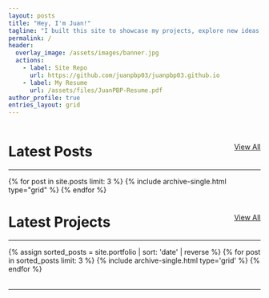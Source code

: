 ```yaml
---
layout: posts
title: "Hey, I'm Juan!"
tagline: "I built this site to showcase my projects, explore new ideas, and share my thoughts. It's part blog, part portfolio, and 100% me."
permalink: /
header:
  overlay_image: /assets/images/banner.jpg
  actions:
    - label: Site Repo
      url: https://github.com/juanpbp03/juanpbp03.github.io
    - label: My Resume
      url: /assets/files/JuanPBP-Resume.pdf
author_profile: true
entries_layout: grid
---
```


<div style="display: flex; justify-content: space-between; align-items: center;">
  <h1>Latest Posts</h1>
  <a href="/blog" class="btn btn--primary btn--small">View All</a>
</div>
<hr style="margin-top: 0;">
<section class="grid__wrapper">
  <div class="entries-grid" style="clear: both; overflow: hidden;">
    {% for post in site.posts limit: 3 %}
      {% include archive-single.html type="grid" %}
    {% endfor %}
  </div>
</section>


<div style="display: flex; justify-content: space-between; align-items: center;">
  <h1>Latest Projects</h1>
  <a href="/portfolio" class="btn btn--primary btn--small">View All</a>
</div>
<hr style="margin-top: 0;">
<section class="grid__wrapper">
  <div class="entries-grid" style="clear: both; overflow: hidden;">
    {% assign sorted_posts = site.portfolio | sort: 'date' | reverse %}
    {% for post in sorted_posts limit: 3 %}
      {% include archive-single.html type='grid' %}
    {% endfor %}
  </div>
</section>
<hr style="margin: 2rem 0;">



